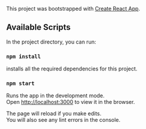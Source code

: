 This project was bootstrapped with [Create React App](https://github.com/facebook/create-react-app).

## Available Scripts

In the project directory, you can run:

### `npm install`
installs all the required dependencies for this project.

### `npm start`

Runs the app in the development mode.<br />
Open [http://localhost:3000](http://localhost:3000) to view it in the browser.

The page will reload if you make edits.<br />
You will also see any lint errors in the console.

